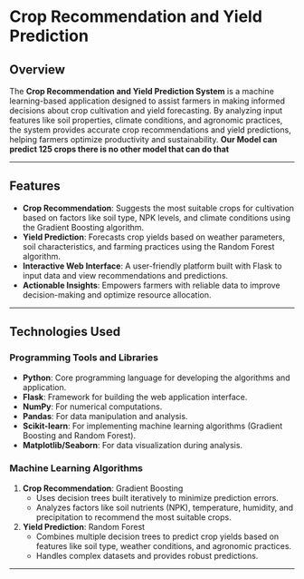 # Crop Recommendation and Yield Prediction

## Overview
The **Crop Recommendation and Yield Prediction System** is a machine learning-based application designed to assist farmers in making informed decisions about crop cultivation and yield forecasting. By analyzing input features like soil properties, climate conditions, and agronomic practices, the system provides accurate crop recommendations and yield predictions, helping farmers optimize productivity and sustainability.
**Our Model can predict 125 crops there is no other model that can do that**

---

## Features
- **Crop Recommendation**: Suggests the most suitable crops for cultivation based on factors like soil type, NPK levels, and climate conditions using the Gradient Boosting algorithm.
- **Yield Prediction**: Forecasts crop yields based on weather parameters, soil characteristics, and farming practices using the Random Forest algorithm.
- **Interactive Web Interface**: A user-friendly platform built with Flask to input data and view recommendations and predictions.
- **Actionable Insights**: Empowers farmers with reliable data to improve decision-making and optimize resource allocation.

---

## Technologies Used

### Programming Tools and Libraries
- **Python**: Core programming language for developing the algorithms and application.
- **Flask**: Framework for building the web application interface.
- **NumPy**: For numerical computations.
- **Pandas**: For data manipulation and analysis.
- **Scikit-learn**: For implementing machine learning algorithms (Gradient Boosting and Random Forest).
- **Matplotlib/Seaborn**: For data visualization during analysis.

### Machine Learning Algorithms
1. **Crop Recommendation**: Gradient Boosting  
   - Uses decision trees built iteratively to minimize prediction errors.
   - Analyzes factors like soil nutrients (NPK), temperature, humidity, and precipitation to recommend the most suitable crops.
2. **Yield Prediction**: Random Forest  
   - Combines multiple decision trees to predict crop yields based on features like soil type, weather conditions, and agronomic practices.
   - Handles complex datasets and provides robust predictions.

---

